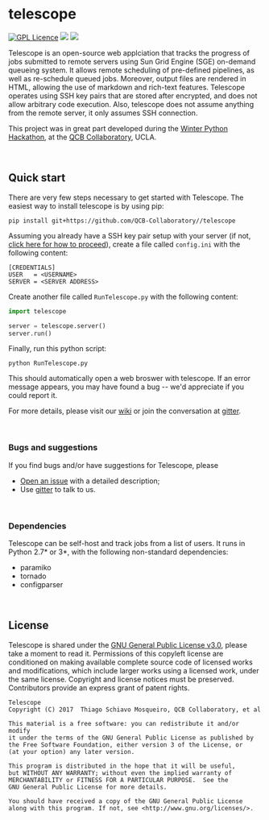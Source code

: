 # telescope

[![GPL Licence](https://badges.frapsoft.com/os/gpl/gpl.svg?v=103)](https://opensource.org/licenses/GPL-3.0/)
<img src="https://img.shields.io/badge/Python-_2.7,_and_3-brightgreen.svg">
[<img src="https://img.shields.io/badge/gitter_-_chat_online_-blue.svg">](https://gitter.im/unix-telescope/Lobby)

Telescope is an open-source web applciation that tracks the progress of jobs submitted to remote servers using Sun Grid Engine (SGE) on-demand queueing system. It allows remote scheduling of pre-defined pipelines, as well as re-schedule queued jobs. Moreover, output files are rendered in HTML, allowing the use of markdown and rich-text features. Telescope operates using SSH key pairs that are stored after encrypted, and does not allow arbitrary code execution. Also, telescope does not assume anything from the remote server, it only assumes SSH connection.

This project was in great part developed during the [Winter Python Hackathon](https://github.com/QCB-Collaboratory/Python-Hackathon-Winter2018), at the [QCB Collaboratory](https://qcb.ucla.edu/collaboratory/), UCLA.

<br />

## Quick start

There are very few steps necessary to get started with Telescope. The easiest way to install telescope is by using pip:
```
pip install git+https://github.com/QCB-Collaboratory//telescope
```
Assuming you already have a SSH key pair setup with your server (if not, [click here for how to proceed](https://github.com/QCB-Collaboratory/telescope/blob/master/test/Readme.md)), create a file called ```config.ini``` with the following content:
```
[CREDENTIALS]
USER   = <USERNAME>
SERVER = <SERVER ADDRESS>
```
Create another file called ```RunTelescope.py``` with the following content:
```Python
import telescope

server = telescope.server()
server.run()
```
Finally, run this python script:
```
python RunTelescope.py
```
This should automatically open a web broswer with telescope. If an error message appears, you may have found a bug -- we'd appreciate if you could report it.

For more details, please visit our [wiki](https://github.com/QCB-Collaboratory/telescope/wiki/Documentation) or join the conversation at [gitter](https://gitter.im/unix-telescope/Lobby).


<br />

### Bugs and suggestions

If you find bugs and/or have suggestions for Telescope, please
* [Open an issue](https://github.com/QCB-Collaboratory/telescope/issues) with a detailed description;
* Use [gitter](https://gitter.im/unix-telescope/Lobby) to talk to us.


<br />

### Dependencies

Telescope can be self-host and track jobs from a list of users. It runs in Python 2.7\* or 3\*, with the following non-standard dependencies:

* paramiko
* tornado
* configparser


<br />

## License

Telescope is shared under the [GNU General Public License v3.0](https://github.com/QCB-Collaboratory/telescope/blob/master/LICENSE), please take a moment to read it. Permissions of this copyleft license are conditioned on making available complete source code of licensed works and modifications, which include larger works using a licensed work, under the same license. Copyright and license notices must be preserved. Contributors provide an express grant of patent rights.

```
Telescope
Copyright (C) 2017  Thiago Schiavo Mosqueiro, QCB Collaboratory, et al

This material is a free software: you can redistribute it and/or modify
it under the terms of the GNU General Public License as published by
the Free Software Foundation, either version 3 of the License, or
(at your option) any later version.

This program is distributed in the hope that it will be useful,
but WITHOUT ANY WARRANTY; without even the implied warranty of
MERCHANTABILITY or FITNESS FOR A PARTICULAR PURPOSE.  See the
GNU General Public License for more details.

You should have received a copy of the GNU General Public License
along with this program. If not, see <http://www.gnu.org/licenses/>.
```
